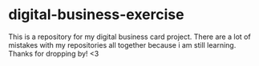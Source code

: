 # digital-business-exercise

This is a repository for my digital business card project. There are a lot of mistakes with my repositories all together because i am still learning.
Thanks for dropping by! <3

